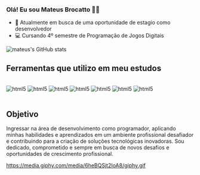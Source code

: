 ### Olá! Eu sou Mateus Brocatto 🙋‍♂️

 - 🌟 Atualmente em busca de uma oportunidade de estagio como desenvolvedor 
 - 💻 Cursando 4º semestre de Programação de Jogos Digitais 


![mateus's GitHub stats](https://github-readme-stats.vercel.app/api?username=Mateus&show_icons=true&theme=dracula)

## Ferramentas que utilizo em meu estudos
<div style = "display: inlne_block"><br/>

 <img aling = "center" alt="html5" src="https://img.shields.io/badge/CSS3-1572B6?style=for-the-badge&logo=css3&logoColor=white">
 <img aling = "center" alt="html5" src="https://img.shields.io/badge/HTML5-E34F26?style=for-the-badge&logo=html5&logoColor=white">
 <img aling = "center" alt="html5" src="https://img.shields.io/badge/JavaScript-F7DF1E?style=for-the-badge&logo=javascript&logoColor=black">
 <img aling = "center" alt="html5" src="https://img.shields.io/badge/Node.js-43853D?style=for-the-badge&logo=node.js&logoColor=white">
 <img aling = "center" alt="html5" src="https://img.shields.io/badge/C-00599C?style=for-the-badge&logo=c&logoColor=white">
 <img aling = "center" alt="html5" src="https://img.shields.io/badge/C%23-239120?style=for-the-badge&logo=c-sharp&logoColor=white">
 <img aling = "center" alt="html5" src="https://img.shields.io/badge/Unity-100000?style=for-the-badge&logo=unity&logoColor=white">
 
 </div><br>
 
 
## Objetivo 
Ingressar na área de desenvolvimento como programador, aplicando minhas habilidades e aprendizados em um ambiente profissional desafiador e contribuindo para a criação de soluções tecnológicas inovadoras. Sou dedicado, comprometido e sempre em busca de novos desafios e oportunidades de crescimento profissional.

https://media.giphy.com/media/6heBQSjt2IoA8/giphy.gif



